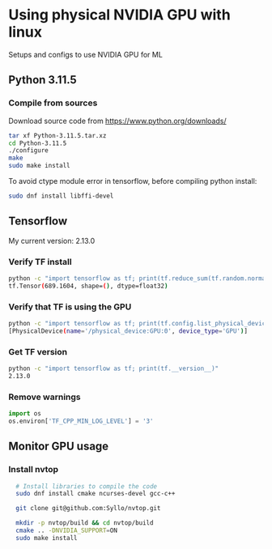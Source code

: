 # Using physical NVIDIA GPU with linux

Setups and configs to use NVIDIA GPU for ML

## Python 3.11.5 

### Compile from sources

Download source code from https://www.python.org/downloads/

```bash
tar xf Python-3.11.5.tar.xz
cd Python-3.11.5
./configure
make
sudo make install
```

To avoid ctype module error in tensorflow, before compiling python install:


```bash
sudo dnf install libffi-devel
```



## Tensorflow 

My current version:  2.13.0  

### Verify TF install

```bash
python -c "import tensorflow as tf; print(tf.reduce_sum(tf.random.normal([1000, 1000])))"
tf.Tensor(689.1604, shape=(), dtype=float32)
```


### Verify that TF is using the GPU 

```bash
python -c "import tensorflow as tf; print(tf.config.list_physical_devices('GPU'))"
[PhysicalDevice(name='/physical_device:GPU:0', device_type='GPU')]
```

### Get TF version

```bash
python -c "import tensorflow as tf; print(tf.__version__)"
2.13.0
```



### Remove warnings

```python
import os
os.environ['TF_CPP_MIN_LOG_LEVEL'] = '3'
```





## Monitor GPU usage

### Install nvtop

```bash
  # Install libraries to compile the code
  sudo dnf install cmake ncurses-devel gcc-c++

  git clone git@github.com:Syllo/nvtop.git

  mkdir -p nvtop/build && cd nvtop/build
  cmake .. -DNVIDIA_SUPPORT=ON 
  sudo make install
```

